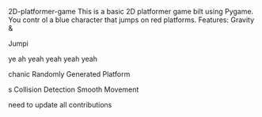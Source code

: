 


     


 2D-platformer-game
This is a basic 2D platformer game 
bilt using Pygame. You contr
ol a blue 
character that jumps on red platforms.
Features: Gravity &amp;

Jumpi



ye ah yeah yeah yeah yeah



chanic Randomly Generated Platform

s Collision Detection  Smooth Movement


need  to update all contributions 



 